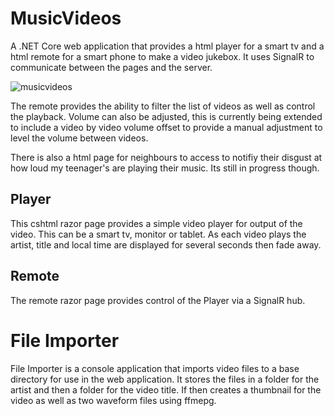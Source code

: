 # MusicVideos
A .NET Core web application that provides a html player for a smart tv and a html remote for a smart phone to make a video jukebox. It uses SignalR to communicate between the pages and the server.

![musicvideos](https://user-images.githubusercontent.com/28429345/116331378-fe0bdc80-a812-11eb-973e-7592a99743ea.png)

The remote provides the ability to filter the list of videos as well as control the playback. Volume can also be adjusted, this is currently being extended to include a video by video volume offset to provide a manual adjustment to level the volume between videos.

There is also a html page for neighbours to access to notifiy their disgust at how loud my teenager's are playing their music. Its still in progress though.

## Player
This cshtml razor page provides a simple video player for output of the video. This can be a smart tv, monitor or tablet. As each video plays the artist, title and local time are displayed for several seconds then fade away.

## Remote
The remote razor page provides control of the Player via a SignalR hub.

# File Importer
File Importer is a console application that imports video files to a base directory for use in the web application. It stores the files in a folder for the artist and then a folder for the video title. If then creates a thumbnail for the video as well as two waveform files using ffmepg.

